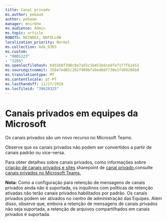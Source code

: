 ```yaml
---
title: Canal privado
ms.author: pebaum
author: pebaum
manager: mnirkhe
ms.audience: Admin
ms.topic: article
ROBOTS: NOINDEX, NOFOLLOW
localization_priority: Normal
ms.collection: Adm_O365
ms.custom:
- "9001223"
- "3205"
ms.openlocfilehash: 6dd168f390c0a7a55c1b451bdcedfe71f7fb2452
ms.sourcegitcommit: 358e7ed05c262f909bfa9ed0df730e1fd89266b8
ms.translationtype: MT
ms.contentlocale: pt-PT
ms.lasthandoff: 11/27/2019
ms.locfileid: "39628325"
---
```

# <a name="private-channels-in-microsoft-teams"></a>Canais privados em equipes da Microsoft

Os canais privados são um novo recurso no Microsoft Teams. 

Observe que os canais privados não podem ser convertidos a partir de canais padrão ou vice-versa.

Para obter detalhes sobre canais privados, como informações sobre [criação de canais privados e sites](https://docs.microsoft.com/MicrosoftTeams/private-channels#private-channel-creation-and-membership) sharepoint de [canal privado,](https://docs.microsoft.com/MicrosoftTeams/private-channels#private-channel-sharepoint-sites)consulte [canais privados no Microsoft Teams.](https://docs.microsoft.com/MicrosoftTeams/private-channels) 

**Nota:** Como a configuração para retenção de mensagens de canais privados ainda não é suportada, os inquilinos com políticas de retenção ativadas não terão canais privados habilitados por padrão. Os canais privados podem ser ativados no centro de administração das Equipes. Além disso, observe que, embora a retenção de mensagens de canais privados não seja suportada, a retenção de arquivos compartilhados em canais privados é suportada.